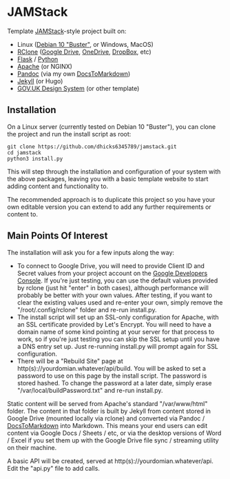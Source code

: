 # JAMStack
Template [JAMStack](https://jamstack.org/)-style project built on:
* Linux ([Debian 10 "Buster"](https://wiki.debian.org/DebianBuster), or Windows, MacOS)
* [RClone](https://rclone.org/) ([Google Drive](https://drive.google.com), [OneDrive](https://onedrive.live.com), [DropBox](https://www.dropbox.com), etc)
* [Flask](https://pypi.org/project/Flask/) / [Python](https://www.python.org/)
* [Apache](https://httpd.apache.org/) (or NGINX)
* [Pandoc](https://pandoc.org/) (via my own [DocsToMarkdown](https://github.com/dhicks6345789/docs-to-markdown))
* [Jekyll](https://jekyllrb.com/) (or Hugo)
* [GOV.UK Design System](https://design-system.service.gov.uk/) (or other template)

## Installation

On a Linux server (currently tested on Debian 10 "Buster"), you can clone the project and run the install script as root:
```
git clone https://github.com/dhicks6345789/jamstack.git
cd jamstack
python3 install.py
```
This will step through the installation and configuration of your system with the above packages, leaving you with a basic template website to start adding content and functionality to.

The recommended approach is to duplicate this project so you have your own editable version you can extend to add any further requirements or content to.

## Main Points Of Interest

The installation will ask you for a few inputs along the way:

* To connect to Google Drive, you will need to provide Client ID and Secret values from your project account on the [Google Developers Console](https://console.developers.google.com/apis/credentials). If you're just testing, you can use the default values provided by rclone (just hit "enter" in both cases), although performance will probably be better with your own values. After testing, if you want to clear the existing values used and re-enter your own, simply remove the "/root/.config/rclone" folder and re-run install.py.
* The install script will set up an SSL-only configuration for Apache, with an SSL certificate provided by Let's Encrypt. You will need to have a domain name of some kind pointing at your server for that process to work, so if you're just testing you can skip the SSL setup until you have a DNS entry set up. Just re-running install.py will prompt again for SSL configuration.
* There will be a "Rebuild Site" page at http(s)://yourdomian.whatever/api/build. You will be asked to set a password to use on this page by the install script. The password is stored hashed. To change the password at a later date, simply erase "/var/local/buildPassword.txt" and re-run install.py.

Static content will be served from Apache's standard "/var/www/html" folder. The content in that folder is built by Jekyll from content stored in Google Drive (mounted locally via rclone) and converted via Pandoc / [DocsToMarkdown](https://github.com/dhicks6345789/docs-to-markdown) into Markdown. This means your end users can edit content via Google Docs / Sheets / etc, or via the desktop versions of Word / Excel if you set them up with the Google Drive file sync / streaming utility on their machine.

A basic API will be created, served at http(s)://yourdomian.whatever/api. Edit the "api.py" file to add calls.
